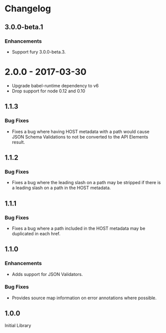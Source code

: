 # Changelog

## 3.0.0-beta.1

### Enhancements

- Support fury 3.0.0-beta.3.

# 2.0.0 - 2017-03-30

- Upgrade babel-runtime dependency to v6
- Drop support for node 0.12 and 0.10

## 1.1.3

### Bug Fixes

* Fixes a bug where having HOST metadata with a path would cause JSON Schema
  Validations to not be converted to the API Elements result.


## 1.1.2

### Bug Fixes

* Fixes a bug where the leading slash on a path may be stripped if there is a
  leading slash on a path in the HOST metadata.


## 1.1.1

### Bug Fixes

* Fixes a bug where a path included in the HOST metadata may be duplicated in
  each href.


## 1.1.0

### Enhancements

* Adds support for JSON Validators.

### Bug Fixes

* Provides source map information on error annotations where possible.


## 1.0.0

Initial Library

